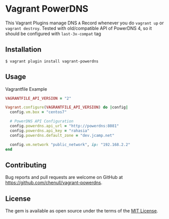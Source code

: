# Vagrant PowerDNS

This Vagrant Plugins manage DNS `A` Record whenever you do `vagrant up` or `vagrant destroy`. Tested with old/compatible API of PowerDNS 4, so it should be configured with `last-3x-compat` tag

## Installation

    $ vagrant plugin install vagrant-powerdns

## Usage

Vagrantfile Example

```ruby
VAGRANTFILE_API_VERSION = "2"

Vagrant.configure(VAGRANTFILE_API_VERSION) do |config|
  config.vm.box = "centos7"

  # PowerDNS API Configuration
  config.powerdns.api_url = "http://powerdns:8081"
  config.powerdns.api_key = "rahasia"
  config.powerdns.default_zone = "dev.jcamp.net"

  config.vm.network "public_network", ip: "192.168.2.2"
end
```

## Contributing

Bug reports and pull requests are welcome on GitHub at https://github.com/chenull/vagrant-powerdns.


## License

The gem is available as open source under the terms of the [MIT License](http://opensource.org/licenses/MIT).


